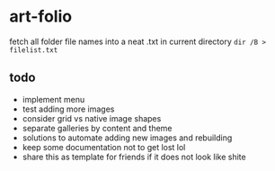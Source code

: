 # art-folio

fetch all folder file names into a neat .txt in current directory
`dir /B > filelist.txt`

## todo

- implement menu
- test adding more images
- consider grid vs native image shapes
- separate galleries by content and theme
- solutions to automate adding new images and rebuilding
- keep some documentation not to get lost lol
- share this as template for friends if it does not look like shite
